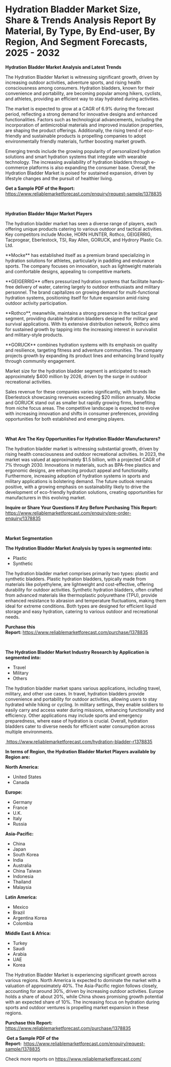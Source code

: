 <p><h1>Hydration Bladder Market Size, Share & Trends Analysis Report By Material, By Type, By End-user, By Region, And Segment Forecasts, 2025 - 2032</h1></p><p><strong>Hydration Bladder Market Analysis and Latest Trends</strong></p>
<p><p>The Hydration Bladder Market is witnessing significant growth, driven by increasing outdoor activities, adventure sports, and rising health consciousness among consumers. Hydration bladders, known for their convenience and portability, are becoming popular among hikers, cyclists, and athletes, providing an efficient way to stay hydrated during activities. </p><p>The market is expected to grow at a CAGR of 6.9% during the forecast period, reflecting a strong demand for innovative designs and enhanced functionalities. Factors such as technological advancements, including the incorporation of antimicrobial materials and improved insulation properties, are shaping the product offerings. Additionally, the rising trend of eco-friendly and sustainable products is propelling companies to adopt environmentally friendly materials, further boosting market growth.</p><p>Emerging trends include the growing popularity of personalized hydration solutions and smart hydration systems that integrate with wearable technology. The increasing availability of hydration bladders through e-commerce platforms is also expanding the consumer base. Overall, the Hydration Bladder Market is poised for sustained expansion, driven by lifestyle changes and the pursuit of healthier living.</p></p>
<p><strong>Get a Sample PDF of the Report:&nbsp;</strong> <a href="https://www.reliablemarketforecast.com/enquiry/request-sample/1378835?utm_campaign=2721&utm_medium=2&utm_source=Github&utm_content=ia&utm_term=04032025&utm_id=hydration-bladder">https://www.reliablemarketforecast.com/enquiry/request-sample/1378835</a></p>
<p>&nbsp;</p>
<p><strong>Hydration Bladder Major Market Players</strong></p>
<p><p>The hydration bladder market has seen a diverse range of players, each offering unique products catering to various outdoor and tactical activities. Key competitors include Mocke, HORN HUNTER, Rothco, GEIGERRIG, Tacprogear, Eberlestock, TSI, Ray Allen, GORUCK, and Hydrory Plastic Co. Ltd.</p><p>**Mocke** has established itself as a premium brand specializing in hydration solutions for athletes, particularly in paddling and endurance sports. The company focuses on innovation, such as lightweight materials and comfortable designs, appealing to competitive markets. </p><p>**GEIGERRIG** offers pressurized hydration systems that facilitate hands-free delivery of water, catering largely to outdoor enthusiasts and military personnel. The brand capitalizes on growing demand for multi-functional hydration systems, positioning itself for future expansion amid rising outdoor activity participation.</p><p>**Rothco**, meanwhile, maintains a strong presence in the tactical gear segment, providing durable hydration bladders designed for military and survival applications. With its extensive distribution network, Rothco aims for sustained growth by tapping into the increasing interest in survivalist and military-style products.</p><p>**GORUCK** combines hydration systems with its emphasis on quality and resilience, targeting fitness and adventure communities. The company projects growth by expanding its product lines and enhancing brand loyalty through community engagement.</p><p>Market size for the hydration bladder segment is anticipated to reach approximately $400 million by 2026, driven by the surge in outdoor recreational activities. </p><p>Sales revenue for these companies varies significantly, with brands like Eberlestock showcasing revenues exceeding $20 million annually. Mocke and GORUCK stand out as smaller but rapidly growing firms, benefiting from niche focus areas. The competitive landscape is expected to evolve with increasing innovation and shifts in consumer preferences, providing opportunities for both established and emerging players.</p></p>
<p>&nbsp;</p>
<p><strong>What Are The Key Opportunities For Hydration Bladder Manufacturers?</strong></p>
<p><p>The hydration bladder market is witnessing substantial growth, driven by rising health consciousness and outdoor recreational activities. In 2023, the market was valued at approximately $1.5 billion, with a projected CAGR of 7% through 2030. Innovations in materials, such as BPA-free plastics and ergonomic designs, are enhancing product appeal and functionality. Furthermore, increasing adoption of hydration systems in sports and military applications is bolstering demand. The future outlook remains positive, with a growing emphasis on sustainability likely to drive the development of eco-friendly hydration solutions, creating opportunities for manufacturers in this evolving market.</p></p>
<p><strong>Inquire or Share Your Questions If Any Before Purchasing This Report:</strong> <a href="https://www.reliablemarketforecast.com/enquiry/pre-order-enquiry/1378835?utm_campaign=2721&utm_medium=2&utm_source=Github&utm_content=ia&utm_term=04032025&utm_id=hydration-bladder">https://www.reliablemarketforecast.com/enquiry/pre-order-enquiry/1378835</a></p>
<p>&nbsp;</p>
<p><strong>Market Segmentation</strong></p>
<p><strong>The Hydration Bladder Market Analysis by types is segmented into:</strong></p>
<p><ul><li>Plastic</li><li>Synthetic</li></ul></p>
<p><p>The hydration bladder market comprises primarily two types: plastic and synthetic bladders. Plastic hydration bladders, typically made from materials like polyethylene, are lightweight and cost-effective, offering durability for outdoor activities. Synthetic hydration bladders, often crafted from advanced materials like thermoplastic polyurethane (TPU), provide enhanced resistance to abrasion and temperature fluctuations, making them ideal for extreme conditions. Both types are designed for efficient liquid storage and easy hydration, catering to various outdoor and recreational needs.</p></p>
<p><strong>Purchase this Report:&nbsp;</strong><a href="https://www.reliablemarketforecast.com/purchase/1378835?utm_campaign=2721&utm_medium=2&utm_source=Github&utm_content=ia&utm_term=04032025&utm_id=hydration-bladder">https://www.reliablemarketforecast.com/purchase/1378835</a></p>
<p>&nbsp;</p>
<p><strong>The Hydration Bladder Market Industry Research by Application is segmented into:</strong></p>
<p><ul><li>Travel</li><li>Military</li><li>Others</li></ul></p>
<p><p>The hydration bladder market spans various applications, including travel, military, and other use cases. In travel, hydration bladders provide convenience and portability for outdoor activities, allowing users to stay hydrated while hiking or cycling. In military settings, they enable soldiers to easily carry and access water during missions, enhancing functionality and efficiency. Other applications may include sports and emergency preparedness, where ease of hydration is crucial. Overall, hydration bladders cater to diverse needs for efficient water consumption across multiple environments.</p></p>
<p><a href="https://www.reliablemarketforecast.com/hydration-bladder-r1378835?utm_campaign=2721&utm_medium=2&utm_source=Github&utm_content=ia&utm_term=04032025&utm_id=hydration-bladder">&nbsp;https://www.reliablemarketforecast.com/hydration-bladder-r1378835</a></p>
<p><strong>In terms of Region, the Hydration Bladder Market Players available by Region are:</strong></p>
<p>
    <p> <strong> North America: </strong>
        <ul>
            <li>United States</li>
            <li>Canada</li>
        </ul>
        </p> 
    <p> <strong> Europe: </strong>
        <ul>
            <li>Germany</li>
            <li>France</li>
            <li>U.K.</li>
            <li>Italy</li>
            <li>Russia</li>
        </ul>
        </p> 
    <p> <strong> Asia-Pacific: </strong>
        <ul>
            <li>China</li>
            <li>Japan</li>
            <li>South Korea</li>
            <li>India</li>
            <li>Australia</li>
            <li>China Taiwan</li>
            <li>Indonesia</li>
            <li>Thailand</li>
            <li>Malaysia</li>
        </ul>
        </p> 
    <p> <strong> Latin America: </strong>
        <ul>
            <li>Mexico</li>
            <li>Brazil</li>
            <li>Argentina Korea</li>
            <li>Colombia</li>
        </ul>
        </p> 
    <p> <strong> Middle East & Africa: </strong>
        <ul>
            <li>Turkey</li>
            <li>Saudi</li>
            <li>Arabia</li>
            <li>UAE</li>
            <li>Korea</li>
        </ul>
    </p>
    </p>
<p><p>The Hydration Bladder Market is experiencing significant growth across various regions. North America is expected to dominate the market with a valuation of approximately 40%. The Asia-Pacific region follows closely, accounting for around 30%, driven by increasing outdoor activities. Europe holds a share of about 20%, while China shows promising growth potential with an expected share of 10%. The increasing focus on hydration during sports and outdoor ventures is propelling market expansion in these regions.</p></p>
<p><strong>Purchase this Report: </strong><a href="https://www.reliablemarketforecast.com/purchase/1378835?utm_campaign=2721&utm_medium=2&utm_source=Github&utm_content=ia&utm_term=04032025&utm_id=hydration-bladder">https://www.reliablemarketforecast.com/purchase/1378835</a></p>
<p>&nbsp;<strong>Get a Sample PDF of the Report:&nbsp;&nbsp;</strong><a href="https://www.reliablemarketforecast.com/enquiry/request-sample/1378835?utm_campaign=2721&utm_medium=2&utm_source=Github&utm_content=ia&utm_term=04032025&utm_id=hydration-bladder">https://www.reliablemarketforecast.com/enquiry/request-sample/1378835</a></p>
<p><strong></strong></p>
<p>Check more reports on <a href="https://www.reliablemarketforecast.com/?utm_campaign=2721&utm_medium=2&utm_source=Github&utm_content=ia&utm_term=04032025&utm_id=hydration-bladder">https://www.reliablemarketforecast.com/</a></p>